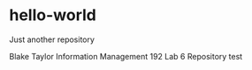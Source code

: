 # hello-world
Just another repository

Blake Taylor Information Management 192 Lab 6 Repository test
